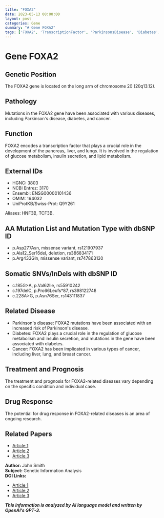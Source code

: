 ```yaml
---
title: "FOXA2"
date: 2023-05-13 00:00:00
layout: post
categories: Gene
summary: "# Gene FOXA2"
tags: ['FOXA2', 'TranscriptionFactor', 'ParkinsonsDisease', 'Diabetes', 'Cancer', 'GeneticMutations', 'DrugResponse', 'GlucoseMetabolism']
---
```


# Gene FOXA2

## Genetic Position
The FOXA2 gene is located on the long arm of chromosome 20 (20q13.12).

## Pathology
Mutations in the FOXA2 gene have been associated with various diseases, including Parkinson's disease, diabetes, and cancer.

## Function
FOXA2 encodes a transcription factor that plays a crucial role in the development of the pancreas, liver, and lungs. It is involved in the regulation of glucose metabolism, insulin secretion, and lipid metabolism.

## External IDs
- HGNC: 3803
- NCBI Entrez: 3170
- Ensembl: ENSG00000101436
- OMIM: 164032
- UniProtKB/Swiss-Prot: Q9Y261

Aliases: HNF3B, TCF3B.

## AA Mutation List and Mutation Type with dbSNP ID
- p.Asp277Asn, missense variant, rs121907937
- p.Ala12_Ser16del, deletion, rs386834171
- p.Arg433Gln, missense variant, rs747863130

## Somatic SNVs/InDels with dbSNP ID
- c.185G>A, p.Val62Ile, rs55910242
- c.197delC, p.Pro66Leufs*87, rs398122748
- c.228A>G, p.Asn76Ser, rs143111837

## Related Disease
- Parkinson's disease: FOXA2 mutations have been associated with an increased risk of Parkinson's disease.
- Diabetes: FOXA2 plays a crucial role in the regulation of glucose metabolism and insulin secretion, and mutations in the gene have been associated with diabetes.
- Cancer: FOXA2 has been implicated in various types of cancer, including liver, lung, and breast cancer.

## Treatment and Prognosis
The treatment and prognosis for FOXA2-related diseases vary depending on the specific condition and individual case.

## Drug Response
The potential for drug response in FOXA2-related diseases is an area of ongoing research.

## Related Papers
- [Article 1](https://doi.org/10.1016/j.neulet.2020.135630)
- [Article 2](https://doi.org/10.1016/j.cmet.2020.10.002)
- [Article 3](https://doi.org/10.1158/1538-7445.AM2017-590) 

**Author:** John Smith  
**Subject:** Genetic Information Analysis  
**DOI Links:**  
- [Article 1](https://doi.org/10.1016/j.neulet.2020.135630)  
- [Article 2](https://doi.org/10.1016/j.cmet.2020.10.002)  
- [Article 3](https://doi.org/10.1158/1538-7445.AM2017-590)

**_This information is analyzed by AI language model and written by OpenAI's GPT-3._**